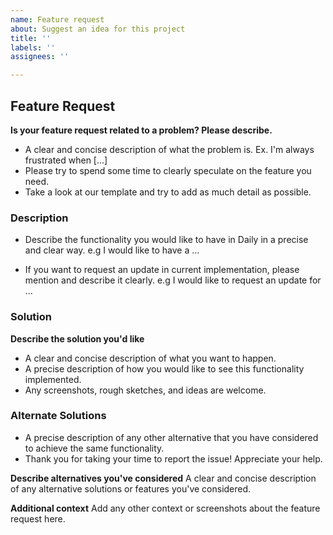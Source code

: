 ```yaml
---
name: Feature request
about: Suggest an idea for this project
title: ''
labels: ''
assignees: ''

---
```


## Feature Request
**Is your feature request related to a problem? Please describe.**
- A clear and concise description of what the problem is. Ex. I'm always frustrated when [...]
- Please try to spend some time to clearly speculate on the feature you need.
- Take a look at our template and try to add as much detail as possible.


### Description
- Describe the functionality you would like to have in Daily in a precise and clear way.
  e.g I would like to have a ...

- If you want to request an update in current implementation, please mention and describe it clearly.
  e.g I would like to request an update for ...

### Solution
**Describe the solution you'd like**
- A clear and concise description of what you want to happen.
- A precise description of how you would like to see this functionality implemented.
- Any screenshots, rough sketches, and ideas are welcome.

### Alternate Solutions
- A precise description of any other alternative that you have considered to achieve the same functionality.
- Thank you for taking your time to report the issue! Appreciate your help.






**Describe alternatives you've considered**
A clear and concise description of any alternative solutions or features you've considered.

**Additional context**
Add any other context or screenshots about the feature request here.